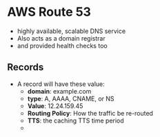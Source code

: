 
# AWS Route 53

- highly available, scalable DNS service
- Also acts as a domain registrar
- and provided health checks too

## Records

- A record will have these value:
	- **domain**: example.com
	- **type**: A, AAAA, CNAME, or NS
	- **Value**: 12.24.159.45
	- **Routing Policy**: How the traffic be re-routed
	- **TTS**: the caching TTS time period
	- 
